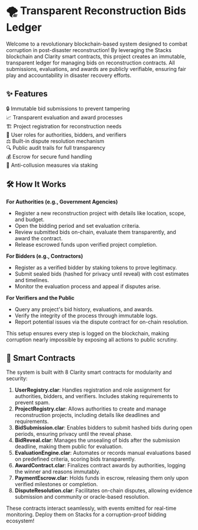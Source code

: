 # 🌪️ Transparent Reconstruction Bids Ledger

Welcome to a revolutionary blockchain-based system designed to combat corruption in post-disaster reconstruction! By leveraging the Stacks blockchain and Clarity smart contracts, this project creates an immutable, transparent ledger for managing bids on reconstruction contracts. All submissions, evaluations, and awards are publicly verifiable, ensuring fair play and accountability in disaster recovery efforts.

## ✨ Features

🔒 Immutable bid submissions to prevent tampering  
📈 Transparent evaluation and award processes  
🏗️ Project registration for reconstruction needs  
👥 User roles for authorities, bidders, and verifiers  
⚖️ Built-in dispute resolution mechanism  
🔍 Public audit trails for full transparency  
💰 Escrow for secure fund handling  
🚫 Anti-collusion measures via staking  

## 🛠 How It Works

**For Authorities (e.g., Government Agencies)**  
- Register a new reconstruction project with details like location, scope, and budget.  
- Open the bidding period and set evaluation criteria.  
- Review submitted bids on-chain, evaluate them transparently, and award the contract.  
- Release escrowed funds upon verified project completion.  

**For Bidders (e.g., Contractors)**  
- Register as a verified bidder by staking tokens to prove legitimacy.  
- Submit sealed bids (hashed for privacy until reveal) with cost estimates and timelines.  
- Monitor the evaluation process and appeal if disputes arise.  

**For Verifiers and the Public**  
- Query any project's bid history, evaluations, and awards.  
- Verify the integrity of the process through immutable logs.  
- Report potential issues via the dispute contract for on-chain resolution.  

This setup ensures every step is logged on the blockchain, making corruption nearly impossible by exposing all actions to public scrutiny.

## 📜 Smart Contracts

The system is built with 8 Clarity smart contracts for modularity and security:  

1. **UserRegistry.clar**: Handles registration and role assignment for authorities, bidders, and verifiers. Includes staking requirements to prevent spam.  
2. **ProjectRegistry.clar**: Allows authorities to create and manage reconstruction projects, including details like deadlines and requirements.  
3. **BidSubmission.clar**: Enables bidders to submit hashed bids during open periods, ensuring privacy until the reveal phase.  
4. **BidReveal.clar**: Manages the unsealing of bids after the submission deadline, making them public for evaluation.  
5. **EvaluationEngine.clar**: Automates or records manual evaluations based on predefined criteria, scoring bids transparently.  
6. **AwardContract.clar**: Finalizes contract awards by authorities, logging the winner and reasons immutably.  
7. **PaymentEscrow.clar**: Holds funds in escrow, releasing them only upon verified milestones or completion.  
8. **DisputeResolution.clar**: Facilitates on-chain disputes, allowing evidence submission and community or oracle-based resolution.  

These contracts interact seamlessly, with events emitted for real-time monitoring. Deploy them on Stacks for a corruption-proof bidding ecosystem!